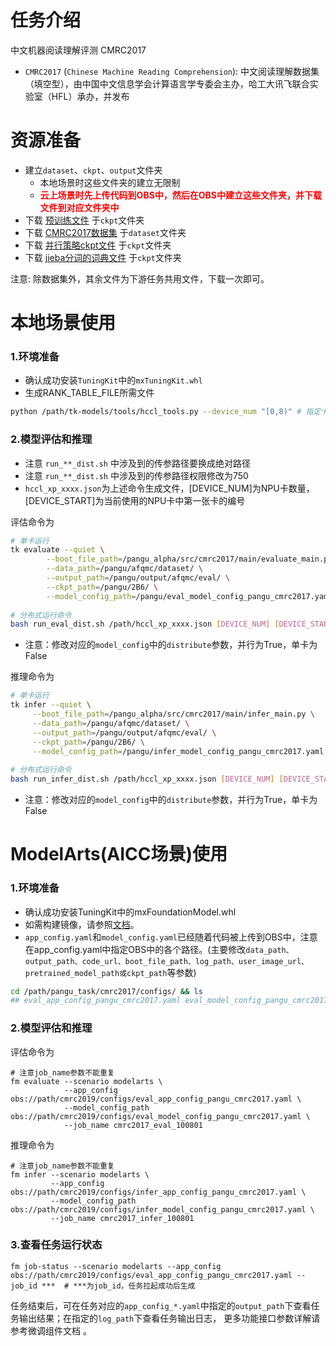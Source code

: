 # 任务介绍
中文机器阅读理解评测 CMRC2017
- `CMRC2017` (`Chinese Machine Reading Comprehension`): 中文阅读理解数据集（填空型），由中国中文信息学会计算语言学专委会主办，哈工大讯飞联合实验室（HFL）承办，并发布

# 资源准备
- 建立`dataset`、`ckpt`、`output`文件夹
    - 本地场景时这些文件夹的建立无限制
    - **<font color=#FF000 >云上场景时先上传代码到OBS中，然后在OBS中建立这些文件夹，并下载文件到对应文件夹中</font>**
- 下载 [预训练文件](https://openi.pcl.ac.cn/PCL-Platform.Intelligence/PanGu-Alpha#user-content-%E6%A8%A1%E5%9E%8B%E4%B8%8B%E8%BD%BD) 于`ckpt`文件夹
- 下载 [CMRC2017数据集](https://github.com/ymcui/cmrc2017) 于`dataset`文件夹
- 下载 [并行策略ckpt文件](https://openi.pcl.ac.cn/PCL-Platform.Intelligence/PanGu-Alpha/src/branch/master/strategy_load_ckpt/pangu_alpha_2.6B_ckpt_strategy.ckpt) 于`ckpt`文件夹
- 下载 [jieba分词的词典文件](https://openi.pcl.ac.cn/PCL-Platform.Intelligence/PanGu-Alpha-GPU/src/branch/master/inference_mindspore_gpu/tokenizer) 于`ckpt`文件夹

注意: 除数据集外，其余文件为下游任务共用文件，下载一次即可。

# 本地场景使用
### 1.环境准备
- 确认成功安装`TuningKit`中的`mxTuningKit.whl`
- 生成RANK_TABLE_FILE所需文件
```bash
python /path/tk-models/tools/hccl_tools.py --device_num "[0,8)" # 指定卡号[0,4)、[4,8)、[0,8)皆可
```

### 2.模型评估和推理
- 注意 `run_**_dist.sh` 中涉及到的传参路径要换成绝对路径
- 注意 `run_**_dist.sh` 中涉及到的传参路径权限修改为750
- `hccl_xp_xxxx.json`为上述命令生成文件，[DEVICE_NUM]为NPU卡数量，[DEVICE_START]为当前使用的NPU卡中第一张卡的编号

评估命令为
```bash
# 单卡运行
tk evaluate --quiet \
	    --boot_file_path=/pangu_alpha/src/cmrc2017/main/evaluate_main.py \
	    --data_path=/pangu/afqmc/dataset/ \
	    --output_path=/pangu/output/afqmc/eval/ \
	    --ckpt_path=/pangu/2B6/ \
	    --model_config_path=/pangu/eval_model_config_pangu_cmrc2017.yaml
	    
# 分布式运行命令
bash run_eval_dist.sh /path/hccl_xp_xxxx.json [DEVICE_NUM] [DEVICE_START]
```
- 注意：修改对应的`model_config`中的`distribute`参数，并行为True，单卡为False

推理命令为
```bash
# 单卡运行
tk infer --quiet \
	 --boot_file_path=/pangu_alpha/src/cmrc2017/main/infer_main.py \
	 --data_path=/pangu/afqmc/dataset/ \
	 --output_path=/pangu/output/afqmc/eval/ \
	 --ckpt_path=/pangu/2B6/ \
	 --model_config_path=/pangu/infer_model_config_pangu_cmrc2017.yaml
	 
# 分布式运行命令
bash run_infer_dist.sh /path/hccl_xp_xxxx.json [DEVICE_NUM] [DEVICE_START]
```
- 注意：修改对应的`model_config`中的`distribute`参数，并行为True，单卡为False

# ModelArts(AICC场景)使用
### 1.环境准备
- 确认成功安装TuningKit中的mxFoundationModel.whl
- 如需构建镜像，请参照[文档](https://gitee.com/foundation-models/tk-models/tree/master/tools/docker/modelarts)。
- `app_config.yaml`和`model_config.yaml`已经随着代码被上传到OBS中，注意在app_config.yaml中指定OBS中的各个路径。(主要修改`data_path、output_path、code_url、boot_file_path、log_path、user_image_url、pretrained_model_path或ckpt_path`等参数)

```bash
cd /path/pangu_task/cmrc2017/configs/ && ls
## eval_app_config_pangu_cmrc2017.yaml eval_model_config_pangu_cmrc2017.yaml ...
```

### 2.模型评估和推理

评估命令为
```shell
# 注意job_name参数不能重复
fm evaluate --scenario modelarts \
            --app_config obs://path/cmrc2019/configs/eval_app_config_pangu_cmrc2017.yaml \
            --model_config_path obs://path/cmrc2019/configs/eval_model_config_pangu_cmrc2017.yaml \
            --job_name cmrc2017_eval_100801
```

推理命令为
```shell
# 注意job_name参数不能重复
fm infer --scenario modelarts \
         --app_config obs://path/cmrc2019/configs/infer_app_config_pangu_cmrc2017.yaml \
         --model_config_path obs://path/cmrc2019/configs/infer_model_config_pangu_cmrc2017.yaml \
         --job_name cmrc2017_infer_100801
```

### 3.查看任务运行状态
```shell
fm job-status --scenario modelarts --app_config obs://path/cmrc2019/configs/eval_app_config_pangu_cmrc2017.yaml --job_id ***  # ***为job_id，任务拉起成功后生成
```

任务结束后，可在任务对应的`app_config_*.yaml`中指定的`output_path`下查看任务输出结果；在指定的`log_path`下查看任务输出日志， 更多功能接口参数详解请参考微调组件文档 。
